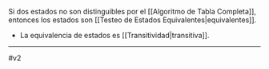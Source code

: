Si dos estados no son distinguibles por el [[Algoritmo de Tabla Completa]], entonces los estados son [[Testeo de Estados Equivalentes|equivalentes]].
- La equivalencia de estados es [[Transitividad|transitiva]].
***
#v2 